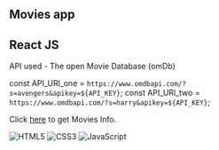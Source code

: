 ## Movies app

## React JS


API used - The open Movie Database (omDb)

const API_URl_one = `https://www.omdbapi.com/?s=avengers&apikey=${API_KEY}`;
const API_URl_two = `https://www.omdbapi.com/?s=harry&apikey=${API_KEY}`;

Click [here](https://ajeypalsingh.github.io/cinemagic/) to get Movies Info.

![HTML5](https://img.shields.io/badge/html5-%23E34F26.svg?style=for-the-badge&logo=html5&logoColor=white)
![CSS3](https://img.shields.io/badge/css3-%231572B6.svg?style=for-the-badge&logo=css3&logoColor=white)
![JavaScript](https://img.shields.io/badge/javascript-%23323330.svg?style=for-the-badge&logo=javascript&logoColor=%23F7DF1E)
